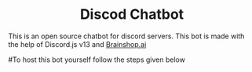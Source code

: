  <h1 align="center">Discod Chatbot</h1>
This is an open source chatbot for discord servers. This bot is made with the help of Discord.js v13 and <a href="https://brainshop.ai">Brainshop.ai</a>

#To host this bot yourself follow the steps given below
